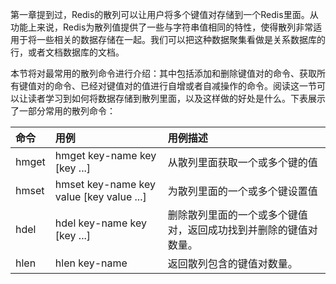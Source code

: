 第一章提到过，Redis的散列可以让用户将多个键值对存储到一个Redis里面。从功能上来说，Redis为散列值提供了一些与字符串值相同的特性，使得散列非常适用于将一些相关的数据存储在一起。我们可以把这种数据聚集看做是关系数据库的行，或者文档数据库的文档。

本节将对最常用的散列命令进行介绍：其中包括添加和删除键值对的命令、获取所有键值对的命令、已经对键值对的值进行自增或者自减操作的命令。阅读这一节可以让读者学习到如何将数据存储到散列里面，以及这样做的好处是什么。下表展示了一部分常用的散列命令：

| 命令 | 用例 | 用例描述 |
| :--- | :--- | :--- |
| hmget | hmget key-name key \[key ...\] | 从散列里面获取一个或多个键的值 |
| hmset | hmset key-name key value \[key value ...\] | 为散列里面的一个或多个键设置值 |
| hdel | hdel key-name key \[key ...\] | 删除散列里面的一个或多个键值对，返回成功找到并删除的键值对数量。 |
| hlen | hlen key-name | 返回散列包含的键值对数量。 |



